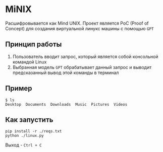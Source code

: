 # MiNIX

Расшифровывается как Mind UNIX. Проект является PoC (Proof of Concept) для создания виртуальной линукс машины с помощью `GPT`

## Принцип работы

1. Пользователь вводит запрос, который является собой консольной командой Linux
2. Выбранная модель `GPT` обрабатывает данный запрос и выводит предсказанный вывод этой команды в терминал

## Пример

```shell
$ ls
Desktop  Documents  Downloads  Music  Pictures  Videos
```

## Как запустить

```shell
pip install -r ./reqs.txt
python ./linux.py
```

Выход - `Ctrl + C`


